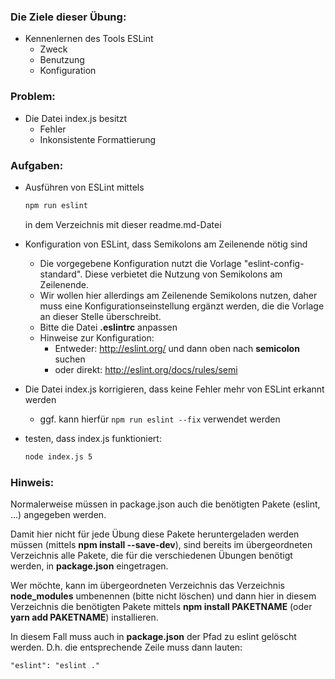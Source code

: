### Die Ziele dieser Übung:
* Kennenlernen des Tools ESLint
  * Zweck
  * Benutzung
  * Konfiguration

### Problem:
* Die Datei index.js besitzt
  * Fehler
  * Inkonsistente Formattierung

### Aufgaben:
* Ausführen von ESLint mittels

  ```sh
  npm run eslint
  ```

  in dem Verzeichnis mit dieser readme.md-Datei

* Konfiguration von ESLint, dass Semikolons am Zeilenende nötig sind
  * Die vorgegebene Konfiguration nutzt die Vorlage "eslint-config-standard". Diese verbietet die Nutzung von
    Semikolons am Zeilenende.
  * Wir wollen hier allerdings am Zeilenende Semikolons nutzen, daher muss eine Konfigurationseinstellung ergänzt
    werden, die die Vorlage an dieser Stelle überschreibt.
  * Bitte die Datei __.eslintrc__ anpassen
  * Hinweise zur Konfiguration:
    * Entweder:
      http://eslint.org/
      und dann oben nach __semicolon__ suchen
    * oder direkt:
      http://eslint.org/docs/rules/semi
* Die Datei index.js korrigieren, dass keine Fehler mehr von ESLint erkannt werden
  * ggf. kann hierfür `npm run eslint --fix` verwendet werden
* testen, dass index.js funktioniert:

  ```sh
  node index.js 5
  ```


### Hinweis:

Normalerweise müssen in package.json auch die benötigten Pakete (eslint, ...) angegeben werden.

Damit hier nicht für jede Übung diese Pakete heruntergeladen werden müssen (mittels __npm install --save-dev__), sind
bereits im übergeordneten Verzeichnis alle Pakete, die für die verschiedenen Übungen benötigt werden, in
__package.json__ eingetragen.

Wer möchte, kann im übergeordneten Verzeichnis das Verzeichnis __node_modules__ umbenennen (bitte nicht löschen) und
dann hier in diesem Verzeichnis die benötigten Pakete mittels __npm install PAKETNAME__ (oder __yarn add PAKETNAME__)
installieren.

In diesem Fall muss auch in __package.json__ der Pfad zu eslint gelöscht werden. D.h. die entsprechende Zeile muss dann
lauten:

```
"eslint": "eslint ."
```
